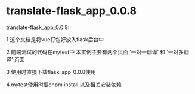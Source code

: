 # translate-flask_app_0.0.8
translate-flask_app_0.0.8:

 1 这个文档是将vue打包好放入flask后台中
 
 2 前端测试的代码在mytest中 本实例主要有两个页面 ‘一对一翻译’ 和 ‘一对多翻译’ 页面
 
 3 使用时直接下载flask_app_0.0.8使用 
 
 4 mytest使用时要cnpm install 以及相关安装依赖
